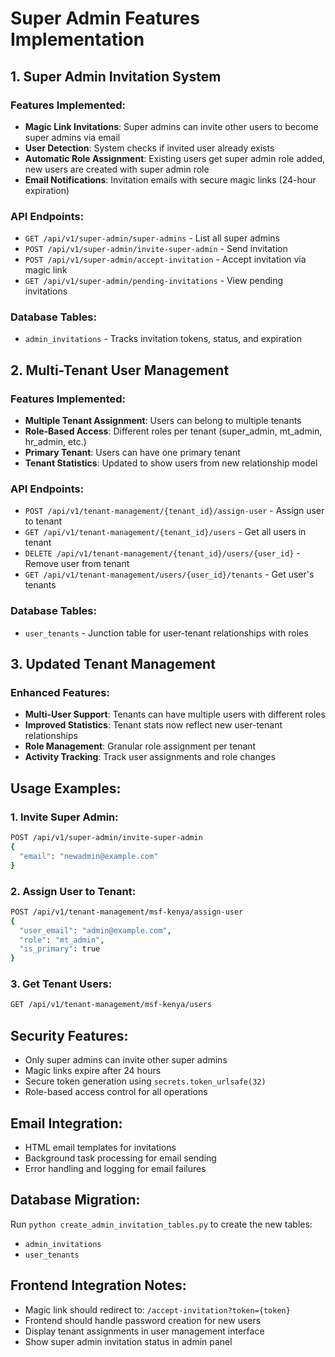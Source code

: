 # Super Admin Features Implementation

## 1. Super Admin Invitation System

### Features Implemented:
- **Magic Link Invitations**: Super admins can invite other users to become super admins via email
- **User Detection**: System checks if invited user already exists
- **Automatic Role Assignment**: Existing users get super admin role added, new users are created with super admin role
- **Email Notifications**: Invitation emails with secure magic links (24-hour expiration)

### API Endpoints:
- `GET /api/v1/super-admin/super-admins` - List all super admins
- `POST /api/v1/super-admin/invite-super-admin` - Send invitation
- `POST /api/v1/super-admin/accept-invitation` - Accept invitation via magic link
- `GET /api/v1/super-admin/pending-invitations` - View pending invitations

### Database Tables:
- `admin_invitations` - Tracks invitation tokens, status, and expiration

## 2. Multi-Tenant User Management

### Features Implemented:
- **Multiple Tenant Assignment**: Users can belong to multiple tenants
- **Role-Based Access**: Different roles per tenant (super_admin, mt_admin, hr_admin, etc.)
- **Primary Tenant**: Users can have one primary tenant
- **Tenant Statistics**: Updated to show users from new relationship model

### API Endpoints:
- `POST /api/v1/tenant-management/{tenant_id}/assign-user` - Assign user to tenant
- `GET /api/v1/tenant-management/{tenant_id}/users` - Get all users in tenant
- `DELETE /api/v1/tenant-management/{tenant_id}/users/{user_id}` - Remove user from tenant
- `GET /api/v1/tenant-management/users/{user_id}/tenants` - Get user's tenants

### Database Tables:
- `user_tenants` - Junction table for user-tenant relationships with roles

## 3. Updated Tenant Management

### Enhanced Features:
- **Multi-User Support**: Tenants can have multiple users with different roles
- **Improved Statistics**: Tenant stats now reflect new user-tenant relationships
- **Role Management**: Granular role assignment per tenant
- **Activity Tracking**: Track user assignments and role changes

## Usage Examples:

### 1. Invite Super Admin:
```bash
POST /api/v1/super-admin/invite-super-admin
{
  "email": "newadmin@example.com"
}
```

### 2. Assign User to Tenant:
```bash
POST /api/v1/tenant-management/msf-kenya/assign-user
{
  "user_email": "admin@example.com",
  "role": "mt_admin",
  "is_primary": true
}
```

### 3. Get Tenant Users:
```bash
GET /api/v1/tenant-management/msf-kenya/users
```

## Security Features:
- Only super admins can invite other super admins
- Magic links expire after 24 hours
- Secure token generation using `secrets.token_urlsafe(32)`
- Role-based access control for all operations

## Email Integration:
- HTML email templates for invitations
- Background task processing for email sending
- Error handling and logging for email failures

## Database Migration:
Run `python create_admin_invitation_tables.py` to create the new tables:
- `admin_invitations`
- `user_tenants`

## Frontend Integration Notes:
- Magic link should redirect to: `/accept-invitation?token={token}`
- Frontend should handle password creation for new users
- Display tenant assignments in user management interface
- Show super admin invitation status in admin panel